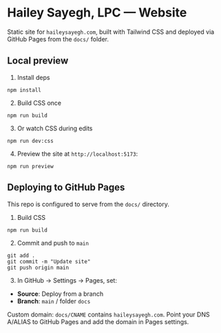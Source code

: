 # Hailey Sayegh, LPC — Website

Static site for `haileysayegh.com`, built with Tailwind CSS and deployed via GitHub Pages from the `docs/` folder.

## Local preview

1) Install deps

```
npm install
```

2) Build CSS once

```
npm run build
```

3) Or watch CSS during edits

```
npm run dev:css
```

4) Preview the site at `http://localhost:5173`:

```
npm run preview
```

## Deploying to GitHub Pages

This repo is configured to serve from the `docs/` directory.

1) Build CSS

```
npm run build
```

2) Commit and push to `main`

```
git add .
git commit -m "Update site"
git push origin main
```

3) In GitHub → Settings → Pages, set:

- **Source**: Deploy from a branch
- **Branch**: `main` / folder `docs`

Custom domain: `docs/CNAME` contains `haileysayegh.com`. Point your DNS A/ALIAS to GitHub Pages and add the domain in Pages settings.

